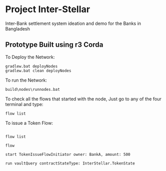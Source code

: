 # Project Inter-Stellar
Inter-Bank settlement system ideation and demo for the Banks in Bangladesh

Prototype Built using r3 Corda
---
To Deploy the Network:

```
gradlew.bat deployNodes
gradlew.bat clean deployNodes

```

To run the Network:

```
build\nodes\runnodes.bat
```

To check all the flows that started with the node, Just go to any of the four terminal and type:

`flow list`

To issue a Token Flow:

```

flow list

flow 

start TokenIssueFlowInitiator owner: BankA, amount: 500 

run vaultQuery contractStateType: InterStellar.TokenState

```